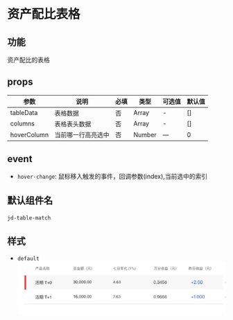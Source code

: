 # 资产配比表格

## 功能

资产配比的表格

## props

| 参数 | 说明 | 必填 | 类型 | 可选值 | 默认值 |
| --- | --- | --- | --- | --- | --- |
| tableData | 表格数据 | 否 | Array | - | [] |
| columns | 表格表头数据 | 否 | Array | - | [] |
| hoverColumn | 当前哪一行高亮选中 | 否 | Number | — | 0 |

## event

- `hover-change`: 鼠标移入触发的事件，回调参数(index),当前选中的索引

## 默认组件名

`jd-table-match`

## 样式

- `default`
![table-match](./img/table-match.png)

